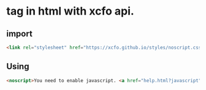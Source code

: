 # <noscript> tag in html with xcfo api.
 
## import
  ```html
  <link rel="stylesheet" href="https://xcfo.github.io/styles/noscript.css">
  ```
  
## Using
  ```html
  <noscript>You need to enable javascript. <a href="help.html?javascript">Please refer here<noscript>
  ```
